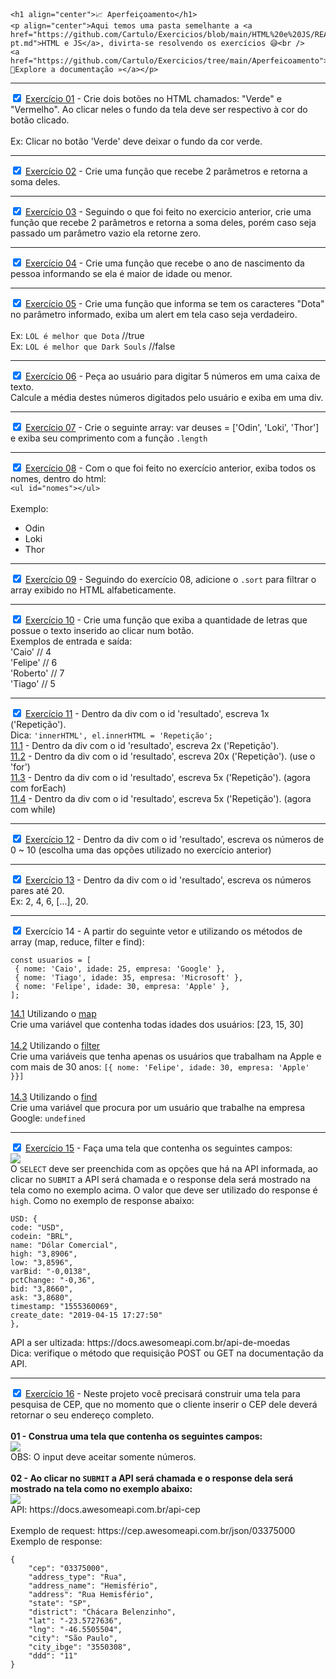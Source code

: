     <h1 align="center">📈 Aperfeiçoamento</h1>
    <p align="center">Aqui temos uma pasta semelhante a <a href="https://github.com/Cartulo/Exercicios/blob/main/HTML%20e%20JS/README-pt.md">HTML e JS</a>, divirta-se resolvendo os exercícios 😅<br />
    <a href="https://github.com/Cartulo/Exercicios/tree/main/Aperfeicoamento">🔎Explore a documentação »</a></p>

---

<p>
<input type="checkbox" checked>
<a href="https://github.com/Cartulo/Exercicios/blob/main/Aperfeicoamento/exercicio1.html">Exercício 01</a> - Crie dois botões no HTML chamados: "Verde" e "Vermelho". Ao clicar neles o fundo da tela deve ser respectivo à cor do botão clicado. <br> <br>
Ex: Clicar no botão 'Verde' deve deixar o fundo da cor verde.
</p>

---

<p>
<input type="checkbox" checked>
<a href="https://github.com/Cartulo/Exercicios/blob/main/Aperfeicoamento/exercicio2.html">Exercício 02</a> - Crie uma função que recebe 2 parâmetros e retorna a soma deles.
</p>

---

<p>
<input type="checkbox" checked>
<a href="https://github.com/Cartulo/Exercicios/blob/main/Aperfeicoamento/exercicio3.html">Exercício 03</a> - Seguindo o que foi feito no exercicio anterior, crie uma função que recebe 2 parâmetros e retorna a soma deles, porém caso seja passado um parâmetro vazio ela retorne zero.
</p>

---

<p>
<input type="checkbox" checked>
<a href="https://github.com/Cartulo/Exercicios/blob/main/Aperfeicoamento/exercicio4.html">Exercício 04</a> - Crie uma função que recebe o ano de nascimento da pessoa informando se ela é maior de idade ou menor.
</p>

---

<p>
<input type="checkbox" checked>
<a href="https://github.com/Cartulo/Exercicios/blob/main/Aperfeicoamento/exercicio5.html">Exercício 05</a> - Crie uma função que informa se tem os caracteres "Dota" no parâmetro informado, exiba um alert em tela caso seja verdadeiro. <br>
<br>
Ex: <code>LOL é melhor que Dota</code> //true <br>
Ex: <code>LOL é melhor que Dark Souls</code> //false <br>
</p>

---

<p>
<input type="checkbox" checked>
<a href="https://github.com/Cartulo/Exercicios/blob/main/Aperfeicoamento/exercicio6.html">Exercício 06</a> - Peça ao usuário para digitar 5 números em uma caixa de texto. <br>
Calcule a média destes números digitados pelo usuário e exiba em uma div.
</p>

---

<p>
<input type="checkbox" checked>
<a href="https://github.com/Cartulo/Exercicios/blob/main/Aperfeicoamento/exercicio7.html">Exercício 07</a> - Crie o seguinte array: var deuses = ['Odin', 'Loki', 'Thor'] e exiba seu comprimento com a função <code>.length</code>
</p>

---

<p>
<input type="checkbox" checked>
<a href="https://github.com/Cartulo/Exercicios/blob/main/Aperfeicoamento/exercicio8.html">Exercício 08</a> - Com o que foi feito no exercício anterior, exiba todos os nomes, dentro do html: 
<code>
&ltul id="nomes">&lt/ul>
</code> <br>
Exemplo:
<ul id="nomes">
    <li>Odin</li>
    <li>Loki</li>
    <li>Thor</li>
</ul>
</p>

---

<p>
<input type="checkbox" checked>
<a href="https://github.com/Cartulo/Exercicios/blob/main/Aperfeicoamento/exercicio9.html">Exercício 09</a> - Seguindo do exercício 08, adicione o <code>.sort</code> para filtrar o array exibido no HTML alfabeticamente.
</p>

---

<p>
<input type="checkbox" checked>
<a href="https://github.com/Cartulo/Exercicios/blob/main/Aperfeicoamento/exercicio10.html">Exercício 10</a> - Crie uma função que exiba a quantidade de letras que possue o texto inserido ao clicar num botão. <br>
Exemplos de entrada e saída: <br>
'Caio' // 4 <br>
'Felipe' // 6 <br>
'Roberto' // 7 <br>
'Tiago' // 5
</p>

---

<p>
<input type="checkbox" checked>
<a href="https://github.com/Cartulo/Exercicios/blob/main/Aperfeicoamento/exercicio11.html">Exercício 11</a> - Dentro da div com o id 'resultado', escreva 1x ('Repetição'). <br>
Dica: <code>'innerHTML', el.innerHTML = 'Repetição';</code> <br>
<a href="https://github.com/Cartulo/Exercicios/blob/main/Aperfeicoamento/exercicio11.1.html">11.1</a> - Dentro da div com o id 'resultado', escreva 2x ('Repetição'). <br>
<a href="https://github.com/Cartulo/Exercicios/blob/main/Aperfeicoamento/exercicio11.2.html">11.2</a> - Dentro da div com o id 'resultado', escreva 20x ('Repetição'). (use o 'for') <br>
<a href="https://github.com/Cartulo/Exercicios/blob/main/Aperfeicoamento/exercicio11.3.html">11.3</a> - Dentro da div com o id 'resultado', escreva 5x ('Repetição'). (agora com forEach) <br>
<a href="https://github.com/Cartulo/Exercicios/blob/main/Aperfeicoamento/exercicio11.4.html">11.4</a> - Dentro da div com o id 'resultado', escreva 5x ('Repetição'). (agora com while)
</p>

---

<p>
<input type="checkbox" checked>
<a href="https://github.com/Cartulo/Exercicios/blob/main/Aperfeicoamento/exercicio12.html">Exercício 12</a> - Dentro da div com o id 'resultado', escreva os números de 0 ~ 10 (escolha uma das opções utilizado no exercício anterior)
</p>

---

<p>
<input type="checkbox" checked>
<a href="https://github.com/Cartulo/Exercicios/blob/main/Aperfeicoamento/exercicio13.html">Exercício 13</a> - Dentro da div com o id 'resultado', escreva os números pares até 20. <br>
Ex: 2, 4, 6, [...], 20.
</p>

---

<p>
<input type="checkbox" checked>
Exercício 14 - A partir do seguinte vetor e utilizando os métodos de array (map, reduce, filter e find):
</p>
<pre>
<code>const usuarios = [
 { nome: 'Caio', idade: 25, empresa: 'Google' },
 { nome: 'Tiago', idade: 35, empresa: 'Microsoft' },
 { nome: 'Felipe', idade: 30, empresa: 'Apple' },
];</code>
</pre>
<p>
<a href="https://github.com/Cartulo/Exercicios/blob/main/Aperfeicoamento/exercicio14.1.html">14.1</a> Utilizando o <a href="https://www.w3schools.com/jsref/jsref_map.asp">map</a><br>
Crie uma variável que contenha todas idades dos usuários: [23, 15, 30] <br><br>
<a href="https://github.com/Cartulo/Exercicios/blob/main/Aperfeicoamento/exercicio14.2.html">14.2</a>
Utilizando o <a href="https://www.w3schools.com/jsref/jsref_filter.asp">filter</a><br>
Crie uma variáveis que tenha apenas os usuários que trabalham na Apple e com mais de 30 anos: <code>[{ nome: 'Felipe', idade: 30, empresa: 'Apple' }}]</code> <br><br>
<a href="https://github.com/Cartulo/Exercicios/blob/main/Aperfeicoamento/exercicio14.3.html">14.3</a> Utilizando o <a href="https://www.w3schools.com/JSREF/jsref_find.asp">find</a><br>
Crie uma variável que procura por um usuário que trabalhe na empresa Google: <code>undefined</code>
</p>

---

<p>
<input type="checkbox" checked>
<a href="https://github.com/Cartulo/Exercicios/blob/main/Aperfeicoamento/exercicio15.html">Exercício 15</a> - Faça uma tela que contenha os seguintes campos: <br>
<img src="https://github.com/Cartulo/Exercicios/blob/main/img/aperfeicoamento-ex15.png"> <br>
O <code>SELECT</code> deve ser preenchida com as opções que há na API informada, ao clicar no <code>SUBMIT</code> a API será chamada e o response dela será mostrado na tela como no exemplo acima. O valor que deve ser utilizado do response é <code>high</code>. Como no exemplo de response abaixo:
<pre>
<code>USD: {
code: "USD",
codein: "BRL",
name: "Dólar Comercial",
high: "3,8906",
low: "3,8596",
varBid: "-0,0138",
pctChange: "-0,36",
bid: "3,8660",
ask: "3,8680",
timestamp: "1555360069",
create_date: "2019-04-15 17:27:50"
},</code>
</pre>
API a ser ultizada: https://docs.awesomeapi.com.br/api-de-moedas <br>
Dica: verifique o método que requisição POST ou GET na documentação da API.
</p>

---

<p>
<input type="checkbox" checked>
<a href="https://github.com/Cartulo/Exercicios/blob/main/Aperfeicoamento/exercicio16.html">Exercício 16</a> - Neste projeto você precisará construir uma tela para pesquisa de CEP, que no momento que o cliente inserir o CEP dele deverá retornar o seu endereço completo. <br> <br>
<strong>01 - Construa uma tela que contenha os seguintes campos:</strong><br>
<img src="https://github.com/Cartulo/Exercicios/blob/main/img/aperfeicoamento-ex16-img1.png" /> <br>
OBS: O input deve aceitar somente números. <br> <br>
<strong>02 - Ao clicar no <code>SUBMIT</code> a API será chamada e o response dela será mostrado na tela como no exemplo abaixo:</strong><br>
<img src="https://github.com/Cartulo/Exercicios/blob/main/img/aperfeicoamento-ex16-img2.png" /> <br>
API: https://docs.awesomeapi.com.br/api-cep <br> <br>
Exemplo de request: https://cep.awesomeapi.com.br/json/03375000 <br>
Exemplo de response:
<pre>
<code>{
    "cep": "03375000",
    "address_type": "Rua",
    "address_name": "Hemisfério",
    "address": "Rua Hemisfério",
    "state": "SP",
    "district": "Chácara Belenzinho",
    "lat": "-23.5727636",
    "lng": "-46.5505504",
    "city": "São Paulo",
    "city_ibge": "3550308",
    "ddd": "11"
}</code>
</pre>
